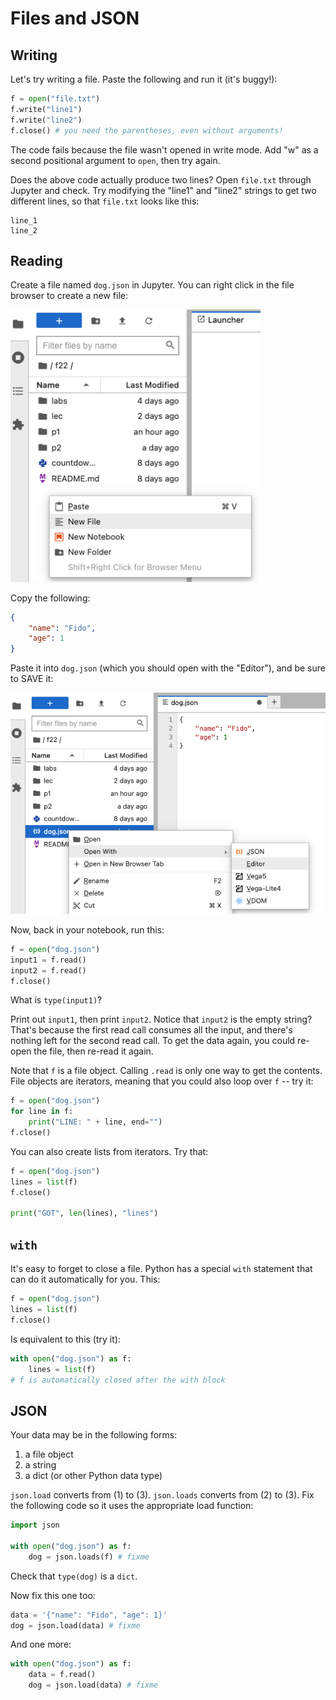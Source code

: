 # Files and JSON

## Writing

Let's try writing a file.  Paste the following and run it (it's buggy!):

```python
f = open("file.txt")
f.write("line1")
f.write("line2")
f.close() # you need the parentheses, even without arguments!
```

The code fails because the file wasn't opened in write mode.  Add "w"
as a second positional argument to `open`, then try again.

Does the above code actually produce two lines?  Open `file.txt`
through Jupyter and check.  Try modifying the "line1" and "line2"
strings to get two different lines, so that `file.txt` looks like this:

```
line_1
line_2
```

## Reading

Create a file named `dog.json` in Jupyter.  You can right click in the file browser to create a new file:

<img src="1.png" width=400>

Copy the following:

```json
{
    "name": "Fido",
    "age": 1
}
```

Paste it into `dog.json` (which you should open with the "Editor"), and be sure to SAVE it:

<img src="2.png" width=600>

Now, back in your notebook, run this:

```python
f = open("dog.json")
input1 = f.read()
input2 = f.read()
f.close()
```

What is `type(input1)`?

Print out `input1`, then print `input2`.  Notice that `input2` is the
empty string?  That's because the first read call consumes all the
input, and there's nothing left for the second read call.  To get the
data again, you could re-open the file, then re-read it again.

Note that `f` is a file object.  Calling `.read` is only one way to
get the contents.  File objects are iterators, meaning that you could also loop over `f` -- try it:

```python
f = open("dog.json")
for line in f:
    print("LINE: " + line, end="")
f.close()
```

You can also create lists from iterators.  Try that:

```python
f = open("dog.json")
lines = list(f)
f.close()

print("GOT", len(lines), "lines")
```

## `with`

It's easy to forget to close a file.  Python has a special `with`
statement that can do it automatically for you.  This:

```python
f = open("dog.json")
lines = list(f)
f.close()
```

Is equivalent to this (try it):

```python
with open("dog.json") as f:
    lines = list(f)
# f is automatically closed after the with block
```

## JSON

Your data may be in the following forms:

1. a file object
2. a string
3. a dict (or other Python data type)

`json.load` converts from (1) to (3).  `json.loads` converts from (2)
to (3).  Fix the following code so it uses the appropriate load
function:

```python
import json

with open("dog.json") as f:
    dog = json.loads(f) # fixme
```

Check that `type(dog)` is a `dict`.

Now fix this one too:

```python
data = '{"name": "Fido", "age": 1}'
dog = json.load(data) # fixme
```

And one more:

```python
with open("dog.json") as f:
    data = f.read()
    dog = json.load(data) # fixme
```
